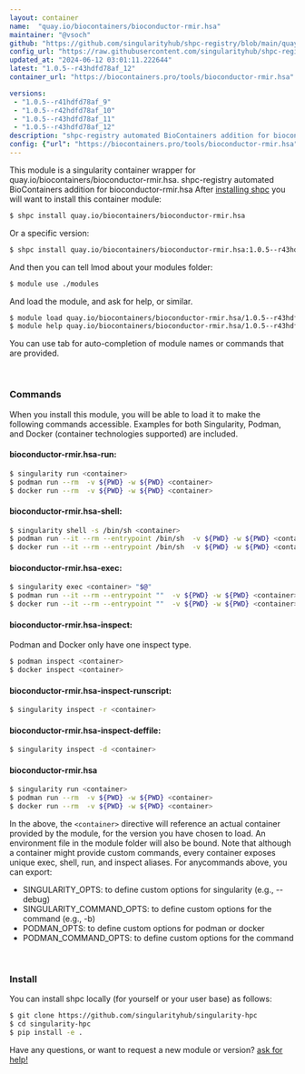 ```yaml
---
layout: container
name:  "quay.io/biocontainers/bioconductor-rmir.hsa"
maintainer: "@vsoch"
github: "https://github.com/singularityhub/shpc-registry/blob/main/quay.io/biocontainers/bioconductor-rmir.hsa/container.yaml"
config_url: "https://raw.githubusercontent.com/singularityhub/shpc-registry/main/quay.io/biocontainers/bioconductor-rmir.hsa/container.yaml"
updated_at: "2024-06-12 03:01:11.222644"
latest: "1.0.5--r43hdfd78af_12"
container_url: "https://biocontainers.pro/tools/bioconductor-rmir.hsa"

versions:
 - "1.0.5--r41hdfd78af_9"
 - "1.0.5--r42hdfd78af_10"
 - "1.0.5--r43hdfd78af_11"
 - "1.0.5--r43hdfd78af_12"
description: "shpc-registry automated BioContainers addition for bioconductor-rmir.hsa"
config: {"url": "https://biocontainers.pro/tools/bioconductor-rmir.hsa", "maintainer": "@vsoch", "description": "shpc-registry automated BioContainers addition for bioconductor-rmir.hsa", "latest": {"1.0.5--r43hdfd78af_12": "sha256:e55ab823f5c9c47f5b4ad5ad75074d255c725d639ff5ed939a9eb75cf573a9fe"}, "tags": {"1.0.5--r41hdfd78af_9": "sha256:7a9263ae65f2cd638d4b7b007fe73589f9dd285921f321ec87da2261ae387a1a", "1.0.5--r42hdfd78af_10": "sha256:6ddc6152d350d7f4109718fb47e1f954b24c15db8de5bb10999f9459fc1a5a3d", "1.0.5--r43hdfd78af_11": "sha256:76cfcc607f8600f4307733ff5dcb90f9ae670f4f50056e30809cb9e4851fc36b", "1.0.5--r43hdfd78af_12": "sha256:e55ab823f5c9c47f5b4ad5ad75074d255c725d639ff5ed939a9eb75cf573a9fe"}, "docker": "quay.io/biocontainers/bioconductor-rmir.hsa"}
---
```


This module is a singularity container wrapper for quay.io/biocontainers/bioconductor-rmir.hsa.
shpc-registry automated BioContainers addition for bioconductor-rmir.hsa
After [installing shpc](#install) you will want to install this container module:


```bash
$ shpc install quay.io/biocontainers/bioconductor-rmir.hsa
```

Or a specific version:

```bash
$ shpc install quay.io/biocontainers/bioconductor-rmir.hsa:1.0.5--r43hdfd78af_12
```

And then you can tell lmod about your modules folder:

```bash
$ module use ./modules
```

And load the module, and ask for help, or similar.

```bash
$ module load quay.io/biocontainers/bioconductor-rmir.hsa/1.0.5--r43hdfd78af_12
$ module help quay.io/biocontainers/bioconductor-rmir.hsa/1.0.5--r43hdfd78af_12
```

You can use tab for auto-completion of module names or commands that are provided.

<br>

### Commands

When you install this module, you will be able to load it to make the following commands accessible.
Examples for both Singularity, Podman, and Docker (container technologies supported) are included.

#### bioconductor-rmir.hsa-run:

```bash
$ singularity run <container>
$ podman run --rm  -v ${PWD} -w ${PWD} <container>
$ docker run --rm  -v ${PWD} -w ${PWD} <container>
```

#### bioconductor-rmir.hsa-shell:

```bash
$ singularity shell -s /bin/sh <container>
$ podman run --it --rm --entrypoint /bin/sh  -v ${PWD} -w ${PWD} <container>
$ docker run --it --rm --entrypoint /bin/sh  -v ${PWD} -w ${PWD} <container>
```

#### bioconductor-rmir.hsa-exec:

```bash
$ singularity exec <container> "$@"
$ podman run --it --rm --entrypoint ""  -v ${PWD} -w ${PWD} <container> "$@"
$ docker run --it --rm --entrypoint ""  -v ${PWD} -w ${PWD} <container> "$@"
```

#### bioconductor-rmir.hsa-inspect:

Podman and Docker only have one inspect type.

```bash
$ podman inspect <container>
$ docker inspect <container>
```

#### bioconductor-rmir.hsa-inspect-runscript:

```bash
$ singularity inspect -r <container>
```

#### bioconductor-rmir.hsa-inspect-deffile:

```bash
$ singularity inspect -d <container>
```



#### bioconductor-rmir.hsa

```bash
$ singularity run <container>
$ podman run --rm  -v ${PWD} -w ${PWD} <container>
$ docker run --rm  -v ${PWD} -w ${PWD} <container>
```


In the above, the `<container>` directive will reference an actual container provided
by the module, for the version you have chosen to load. An environment file in the
module folder will also be bound. Note that although a container
might provide custom commands, every container exposes unique exec, shell, run, and
inspect aliases. For anycommands above, you can export:

 - SINGULARITY_OPTS: to define custom options for singularity (e.g., --debug)
 - SINGULARITY_COMMAND_OPTS: to define custom options for the command (e.g., -b)
 - PODMAN_OPTS: to define custom options for podman or docker
 - PODMAN_COMMAND_OPTS: to define custom options for the command

<br>

### Install

You can install shpc locally (for yourself or your user base) as follows:

```bash
$ git clone https://github.com/singularityhub/singularity-hpc
$ cd singularity-hpc
$ pip install -e .
```

Have any questions, or want to request a new module or version? [ask for help!](https://github.com/singularityhub/singularity-hpc/issues)